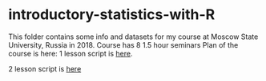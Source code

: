 # introductory-statistics-with-R
This folder contains some info and datasets for my course at Moscow State University, Russia in 2018. Course has 8 1.5 hour seminars
Plan of the course is here:
1 lesson script is [here](https://github.com/eldarrak/introductory-statistics-with-R/blob/master/1_basic_introduction.Rmd).

2 lesson script is [here](https://github.com/eldarrak/introductory-statistics-with-R/blob/master/2_data_import.Rmd)

